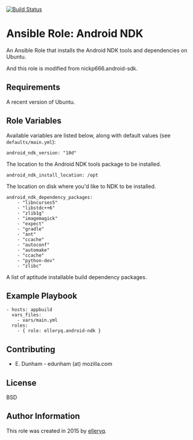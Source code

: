 [![Build Status](https://travis-ci.org/elleryq/galaxy-role-android-ndk.svg?branch=master)](https://travis-ci.org/elleryq/galaxy-role-android-ndk)

# Ansible Role: Android NDK

An Ansible Role that installs the Android NDK tools and dependencies on Ubuntu.

And this role is modified from nickp666.android-sdk.

## Requirements

A recent version of Ubuntu.

## Role Variables

Available variables are listed below, along with default values (see `defaults/main.yml`):

    android_ndk_version: "10d"

The location to the Android NDK tools package to be installed.

    android_ndk_install_location: /opt

The location on disk where you'd like to NDK to be installed.

    android_ndk_dependency_packages:
  		- "libncurses5"
		- "libstdc++6"
		- "zlib1g"
		- "imagemagick"
		- "expect"
		- "gradle"
		- "ant"
		- "ccache"
		- "autoconf"
		- "automake"
		- "ccache"
		- "python-dev"
		- "zlibc"

A list of aptitude installable build dependency packages.


## Example Playbook

    - hosts: appbuild
      vars_files:
        - vars/main.yml
      roles:
        - { role: elleryq.android-ndk }

## Contributing

 * E. Dunham - edunham (at) mozilla.com

## License

BSD

## Author Information

This role was created in 2015 by [elleryq](https://github.com/elleryq).

